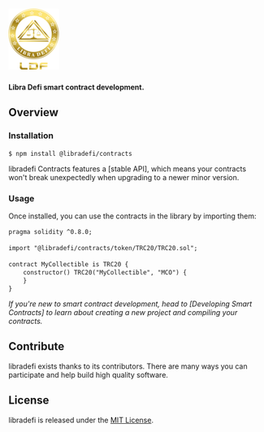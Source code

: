 

# <img src="libradefi.png" height="120px">

**Libra Defi smart contract development.** 


## Overview

### Installation

```console
$ npm install @libradefi/contracts
```

libradefi Contracts features a [stable API], which means your contracts won't break unexpectedly when upgrading to a newer minor version.

### Usage

Once installed, you can use the contracts in the library by importing them:

```solidity
pragma solidity ^0.8.0;

import "@libradefi/contracts/token/TRC20/TRC20.sol";

contract MyCollectible is TRC20 {
    constructor() TRC20("MyCollectible", "MCO") {
    }
}
```

_If you're new to smart contract development, head to [Developing Smart Contracts] to learn about creating a new project and compiling your contracts._


## Contribute

libradefi exists thanks to its contributors. There are many ways you can participate and help build high quality software.
## License

libradefi is released under the [MIT License](LICENSE).
